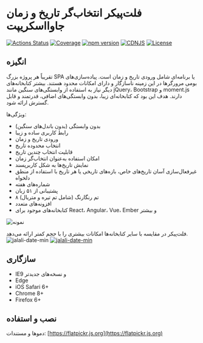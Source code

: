 # فلت‌پیکر انتخاب‌گر تاریخ و زمان جاوااسکریپت
[![Actions Status](https://github.com/flatpickr/flatpickr/workflows/GitHub%20Actions/badge.svg)](https://github.com/flatpickr/flatpickr/actions)
[![Coverage](https://coveralls.io/repos/github/chmln/flatpickr/badge.svg?branch=master)](https://coveralls.io/github/chmln/flatpickr)
[![npm version](https://badge.fury.io/js/flatpickr.svg)](https://www.npmjs.com/package/flatpickr)
[![CDNJS](https://img.shields.io/cdnjs/v/flatpickr.svg)](https://cdnjs.com/libraries/flatpickr)
[![License](https://img.shields.io/badge/license-MIT-blue.svg?style=plastic)](https://raw.githubusercontent.com/flatpickr/flatpickr/master/LICENSE.md)


## انگیزه

تقریباً هر پروژه بزرگ SPA یا برنامه‌ای شامل ورودی تاریخ و زمان است. پیاده‌سازی‌های بومی مرورگرها در این زمینه ناسازگار و دارای امکانات محدود هستند. بیشتر کتابخانه‌های دیگر نیاز به استفاده از وابستگی‌های سنگین مانند jQuery، Bootstrap و moment.js دارند. هدف این بود که کتابخانه‌ای زیبا، بدون وابستگی‌های اضافی، قدرتمند و قابل گسترش ارائه شود.

ویژگی‌ها:

- بدون وابستگی (بدون باندل‌های سنگین)
- رابط کاربری ساده و زیبا
- ورودی تاریخ و زمان
- انتخاب محدوده تاریخ
- قابلیت انتخاب چندین تاریخ
- امکان استفاده به‌عنوان انتخاب‌گر زمان
- نمایش تاریخ‌ها به شکل کاربرپسند
- غیرفعال‌سازی آسان تاریخ‌های خاص، بازه‌های تاریخی یا هر تاریخ با استفاده از منطق دلخواه
- شماره‌های هفته
- پشتیبانی از ۵۱ زبان
- ۸ تم رنگارنگ (شامل تم تیره و متریال)
- افزونه‌های متعدد
- کتابخانه‌های موجود برای React، Angular، Vue، Ember و بیشتر

![نمونه](https://user-images.githubusercontent.com/11352152/36033089-f37dc1d0-0d7d-11e8-8ec4-c7a56d1ff92e.png)

فلت‌پیکر در مقایسه با سایر کتابخانه‌ها امکانات بیشتری را با حجم کمتر ارائه می‌دهد.
![jalali-date-min](https://user-images.githubusercontent.com/3192517/152175981-d039c3b2-9b7c-40b0-bc1a-2dabda4696c3.gif) [ ![jalali-date-min](https://user-images.githubusercontent.com/3192517/152175981-d039c3b2-9b7c-40b0-bc1a-2dabda4696c3.gif) ](https://user-images.githubusercontent.com/3192517/152175981-d039c3b2-9b7c-40b0-bc1a-2dabda4696c3.gif) [ ](https://user-images.githubusercontent.com/3192517/152175981-d039c3b2-9b7c-40b0-bc1a-2dabda4696c3.gif)
## سازگاری

- IE9 و نسخه‌های جدیدتر
- Edge
- iOS Safari 6+
- Chrome 8+
- Firefox 6+

## نصب و استفاده

دموها و مستندات: [https://flatpickr.js.org](https://flatpickr.js.org)
